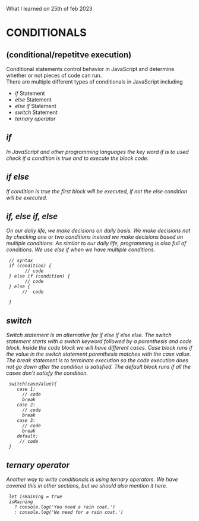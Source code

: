What I learned on 25th of feb 2023

# CONDITIONALS 
## (conditional/repetitve execution)
<p>Conditional statements control behavior in JavaScript and determine whether or not pieces of code can run. <br>
There are multiple different types of conditionals in JavaScript including
</p>
<ul>
 <li><i>if</i> Statement</li>
 <li><i>else</i> Statement</li>
 <li><i>else if</i> Statement</li>
 <li><i>switch</i> Statement</li>
 <li><i>ternary operator<i></li>
</ul>

## if
<p>In JavaScript and other programming languages the key word if is to used check if a condition is true and to execute the block code.</p>

## if else
<p>If condition is true the first block will be executed, if not the else condition will be executed.</p>

## if, else if, else
<p>On our daily life, we make decisions on daily basis. We make decisions not by checking one or two conditions instead we make decisions based on multiple conditions. As similar to our daily life, programming is also full of conditions. We use else if when we have multiple conditions.</p>

     // syntax
     if (condition) {
           // code
     } else if (condition) {
           // code
     } else {
          //  code

     }

## switch
<p>Switch statement is an alternative for if else if else else. The switch statement starts with a switch keyword followed by a parenthesis and code block. Inside the code block we will have different cases. Case block runs if the value in the switch statement parenthesis matches with the case value. The break statement is to terminate execution so the code execution does not go down after the condition is satisfied. The default block runs if all the cases don't satisfy the condition.</p>

     switch(caseValue){
        case 1:
          // code
          break
        case 2:
          // code
          break
        case 3:
          // code
          break
        default:
         // code
     }

## ternary operator
<p>Another way to write conditionals is using ternary operators. We have covered this in other sections, but we should also mention it here.</p>

     let isRaining = true
     isRaining
       ? console.log('You need a rain coat.')
       : console.log('No need for a rain coat.')